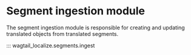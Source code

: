 # Segment ingestion module

The segment ingestion module is responsible for creating and updating translated objects from translated segments.

::: wagtail_localize.segments.ingest
